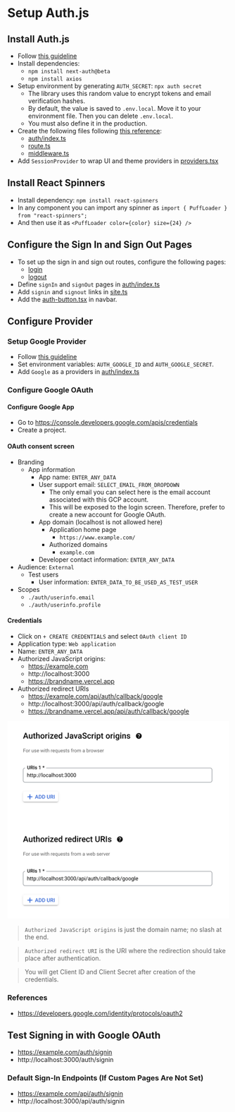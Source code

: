 # Setup Auth.js

## Install Auth.js

* Follow [this guideline](https://authjs.dev/getting-started/installation?framework=next-js)
* Install dependencies:
  * `npm install next-auth@beta`
  * `npm install axios`
* Setup environment by generating `AUTH_SECRET`: `npx auth secret`
  * The library uses this random value to encrypt tokens and email verification hashes.
  * By default, the value is saved to `.env.local`. Move it to your environment file. Then you can delete `.env.local`.
  * You must also define it in the production.
* Create the following files following [this reference](https://authjs.dev/getting-started/installation?framework=next-js):
  * [auth/index.ts](../../modules/auth/index.ts)
  * [route.ts](../../app/api/auth/%5B...nextauth%5D/route.ts)
  * [middleware.ts](../../middleware.ts)
* Add `SessionProvider` to wrap UI and theme providers in [providers.tsx](../../app/providers.tsx)

## Install React Spinners

* Install dependency: `npm install react-spinners`
* In any component you can import any spinner as `import { PuffLoader } from "react-spinners";`
* And then use it as `<PuffLoader color={color} size={24} />`

## Configure the Sign In and Sign Out Pages

* To set up the sign in and sign out routes, configure the following pages:
  * [login](../../app/auth/login)
  * [logout](../../app/auth/logout)
* Define `signIn` and `signOut` pages in [auth/index.ts](../../modules/auth/index.ts)
* Add `signin` and `signout` links in [site.ts](../../modules/global/config/site.ts)
* Add the [auth-button.tsx](../../modules/auth/components/auth-button.tsx) in navbar.

## Configure Provider

### Setup Google Provider

* Follow [this guideline](https://authjs.dev/getting-started/providers/google?framework=next-js)
* Set environment variables: `AUTH_GOOGLE_ID` and `AUTH_GOOGLE_SECRET`.
* Add `Google` as a providers in [auth/index.ts](../../modules/auth/index.ts)

### Configure Google OAuth

####  Configure Google App

* Go to https://console.developers.google.com/apis/credentials
* Create a project.

#### OAuth consent screen

* Branding
  * App information
    * App name: `ENTER_ANY_DATA`
    * User support email: `SELECT_EMAIL_FROM_DROPDOWN`
      * The only email you can select here is the email account associated with this GCP account.
      * This will be exposed to the login screen. Therefore, prefer to create a new account for Google OAuth.
    * App domain (localhost is not allowed here)
      * Application home page
        * `https://www.example.com/`
      * Authorized domains
        * `example.com`
    * Developer contact information: `ENTER_ANY_DATA`
* Audience: `External`
  * Test users
    * User information: `ENTER_DATA_TO_BE_USED_AS_TEST_USER`
* Scopes
  * `./auth/userinfo.email`
  * `./auth/userinfo.profile`

#### Credentials

* Click on `+ CREATE CREDENTIALS` and select `OAuth client ID`
* Application type: `Web application`
* Name: `ENTER_ANY_DATA`
* Authorized JavaScript origins:
  * https://example.com
  * http://localhost:3000
  * https://brandname.vercel.app
* Authorized redirect URIs
  * https://example.com/api/auth/callback/google
  * http://localhost:3000/api/auth/callback/google
  * https://brandname.vercel.app/api/auth/callback/google

![google_oauth.png](images/google_oauth.png)

> `Authorized JavaScript origins` is just the domain name; no slash at the end.

> `Authorized redirect URI` is the URI where the redirection should take place after authentication.

> You will get Client ID and Client Secret after creation of the credentials.

### References

* https://developers.google.com/identity/protocols/oauth2

## Test Signing in with Google OAuth

* https://example.com/auth/signin
* http://localhost:3000/auth/signin

### Default Sign-In Endpoints (If Custom Pages Are Not Set)

* https://example.com/api/auth/signin
* http://localhost:3000/api/auth/signin

